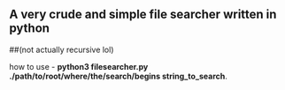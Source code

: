 ## A very crude and simple file searcher written in python
##(not actually recursive lol)

how to use - **python3 filesearcher.py ./path/to/root/where/the/search/begins string_to_search**.
